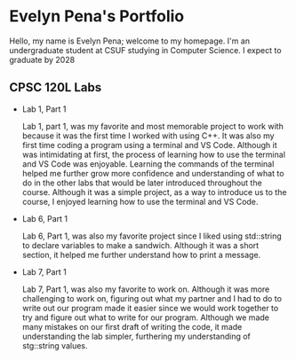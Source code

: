 # Evelyn Pena's Portfolio

Hello, my name is Evelyn Pena; welcome to my homepage. I'm an undergraduate student at CSUF studying in Computer Science. I expect to graduate by 2028

## CPSC 120L Labs
* Lab 1, Part 1

  Lab 1, part 1, was my favorite and most memorable project to work with because it was the first time I worked with using C++. It was also my first time coding a program using a terminal and VS Code. Although it was intimidating at first, the process of learning how to use the terminal and VS Code was enjoyable. Learning the commands of the terminal helped me further grow more confidence and understanding of what to do in the other labs that would be later introduced throughout the course. Although it was a simple project, as a way to introduce us to the course, I enjoyed learning how to use the terminal and VS Code.

* Lab 6, Part 1

  Lab 6, Part 1, was also my favorite project since I liked using std::string to declare variables to make a sandwich. Although it was a short section, it helped me further understand how to print a message. 

* Lab 7, Part 1

  Lab 7, Part 1, was also my favorite to work on. Although it was more challenging to work on, figuring out what my partner and I had to do to write out our program made it easier since we would work together to try and figure out what to write for our program. Although we made many mistakes on our first draft of writing the code, it made understanding the lab simpler, furthering my understanding of stg::string values.
